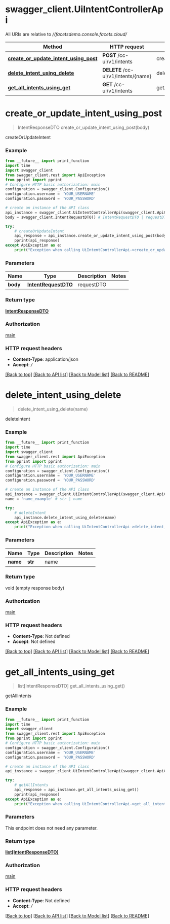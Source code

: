 # swagger_client.UiIntentControllerApi

All URIs are relative to *//facetsdemo.console.facets.cloud/*

Method | HTTP request | Description
------------- | ------------- | -------------
[**create_or_update_intent_using_post**](UiIntentControllerApi.md#create_or_update_intent_using_post) | **POST** /cc-ui/v1/intents | createOrUpdateIntent
[**delete_intent_using_delete**](UiIntentControllerApi.md#delete_intent_using_delete) | **DELETE** /cc-ui/v1/intents/{name} | deleteIntent
[**get_all_intents_using_get**](UiIntentControllerApi.md#get_all_intents_using_get) | **GET** /cc-ui/v1/intents | getAllIntents

# **create_or_update_intent_using_post**
> IntentResponseDTO create_or_update_intent_using_post(body)

createOrUpdateIntent

### Example
```python
from __future__ import print_function
import time
import swagger_client
from swagger_client.rest import ApiException
from pprint import pprint
# Configure HTTP basic authorization: main
configuration = swagger_client.Configuration()
configuration.username = 'YOUR_USERNAME'
configuration.password = 'YOUR_PASSWORD'

# create an instance of the API class
api_instance = swagger_client.UiIntentControllerApi(swagger_client.ApiClient(configuration))
body = swagger_client.IntentRequestDTO() # IntentRequestDTO | requestDTO

try:
    # createOrUpdateIntent
    api_response = api_instance.create_or_update_intent_using_post(body)
    pprint(api_response)
except ApiException as e:
    print("Exception when calling UiIntentControllerApi->create_or_update_intent_using_post: %s\n" % e)
```

### Parameters

Name | Type | Description  | Notes
------------- | ------------- | ------------- | -------------
 **body** | [**IntentRequestDTO**](IntentRequestDTO.md)| requestDTO | 

### Return type

[**IntentResponseDTO**](IntentResponseDTO.md)

### Authorization

[main](../README.md#main)

### HTTP request headers

 - **Content-Type**: application/json
 - **Accept**: */*

[[Back to top]](#) [[Back to API list]](../README.md#documentation-for-api-endpoints) [[Back to Model list]](../README.md#documentation-for-models) [[Back to README]](../README.md)

# **delete_intent_using_delete**
> delete_intent_using_delete(name)

deleteIntent

### Example
```python
from __future__ import print_function
import time
import swagger_client
from swagger_client.rest import ApiException
from pprint import pprint
# Configure HTTP basic authorization: main
configuration = swagger_client.Configuration()
configuration.username = 'YOUR_USERNAME'
configuration.password = 'YOUR_PASSWORD'

# create an instance of the API class
api_instance = swagger_client.UiIntentControllerApi(swagger_client.ApiClient(configuration))
name = 'name_example' # str | name

try:
    # deleteIntent
    api_instance.delete_intent_using_delete(name)
except ApiException as e:
    print("Exception when calling UiIntentControllerApi->delete_intent_using_delete: %s\n" % e)
```

### Parameters

Name | Type | Description  | Notes
------------- | ------------- | ------------- | -------------
 **name** | **str**| name | 

### Return type

void (empty response body)

### Authorization

[main](../README.md#main)

### HTTP request headers

 - **Content-Type**: Not defined
 - **Accept**: Not defined

[[Back to top]](#) [[Back to API list]](../README.md#documentation-for-api-endpoints) [[Back to Model list]](../README.md#documentation-for-models) [[Back to README]](../README.md)

# **get_all_intents_using_get**
> list[IntentResponseDTO] get_all_intents_using_get()

getAllIntents

### Example
```python
from __future__ import print_function
import time
import swagger_client
from swagger_client.rest import ApiException
from pprint import pprint
# Configure HTTP basic authorization: main
configuration = swagger_client.Configuration()
configuration.username = 'YOUR_USERNAME'
configuration.password = 'YOUR_PASSWORD'

# create an instance of the API class
api_instance = swagger_client.UiIntentControllerApi(swagger_client.ApiClient(configuration))

try:
    # getAllIntents
    api_response = api_instance.get_all_intents_using_get()
    pprint(api_response)
except ApiException as e:
    print("Exception when calling UiIntentControllerApi->get_all_intents_using_get: %s\n" % e)
```

### Parameters
This endpoint does not need any parameter.

### Return type

[**list[IntentResponseDTO]**](IntentResponseDTO.md)

### Authorization

[main](../README.md#main)

### HTTP request headers

 - **Content-Type**: Not defined
 - **Accept**: */*

[[Back to top]](#) [[Back to API list]](../README.md#documentation-for-api-endpoints) [[Back to Model list]](../README.md#documentation-for-models) [[Back to README]](../README.md)

